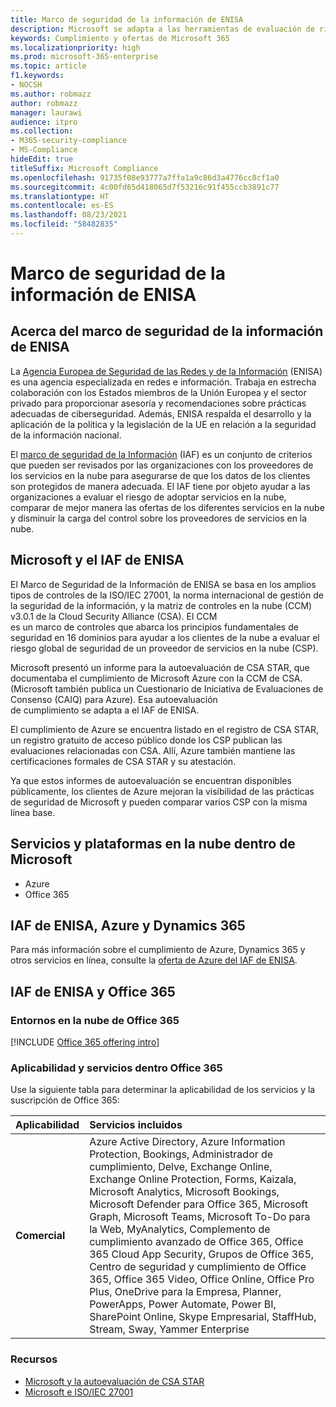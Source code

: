 ```yaml
---
title: Marco de seguridad de la información de ENISA
description: Microsoft se adapta a las herramientas de evaluación de riesgos del marco de seguridad de la información de ENISA basándose en la autoevaluación CSA STAR.
keywords: Cumplimiento y ofertas de Microsoft 365
ms.localizationpriority: high
ms.prod: microsoft-365-enterprise
ms.topic: article
f1.keywords:
- NOCSH
ms.author: robmazz
author: robmazz
manager: laurawi
audience: itpro
ms.collection:
- M365-security-compliance
- MS-Compliance
hideEdit: true
titleSuffix: Microsoft Compliance
ms.openlocfilehash: 91735f08e93777a7ffa1a9c86d3a4776cc8cf1a0
ms.sourcegitcommit: 4c00fd65d418065d7f53216c91f455ccb3891c77
ms.translationtype: HT
ms.contentlocale: es-ES
ms.lasthandoff: 08/23/2021
ms.locfileid: "58482835"
---
```

# <a name="enisa-information-assurance-framework"></a>Marco de seguridad de la información de ENISA

## <a name="about-the-enisa-information-assurance-framework"></a>Acerca del marco de seguridad de la información de ENISA

La [Agencia Europea de Seguridad de las Redes y de la Información](https://www.enisa.europa.eu/) (ENISA) es una agencia especializada en redes e información. Trabaja en estrecha colaboración con los Estados miembros de la Unión Europea y el sector privado para proporcionar asesoría y recomendaciones sobre prácticas adecuadas de ciberseguridad. Además, ENISA respalda el desarrollo y la aplicación de la política y la legislación de la UE en relación a la seguridad de la información nacional.

El [marco de seguridad de la Información](https://www.enisa.europa.eu/publications/cloud-computing-information-assurance-framework) (IAF) es un conjunto de criterios que pueden ser revisados por las organizaciones con los proveedores de los servicios en la nube para asegurarse de que los datos de los clientes son protegidos de manera adecuada. El IAF tiene por objeto ayudar a las organizaciones a evaluar el riesgo de adoptar servicios en la nube, comparar de mejor manera las ofertas de los diferentes servicios en la nube y disminuir la carga del control sobre los proveedores de servicios en la nube.

## <a name="microsoft-and-the-enisa-iaf"></a>Microsoft y el IAF de ENISA

El Marco de Seguridad de la Información de ENISA se basa en los amplios tipos de controles de la ISO/IEC 27001, la norma internacional de gestión de la seguridad de la información, y la matriz de controles en la nube (CCM) v3.0.1 de la Cloud Security Alliance (CSA). El CCM  
es un marco de controles que abarca los principios fundamentales de seguridad en 16 dominios para ayudar a los clientes de la nube a evaluar el riesgo global de seguridad de un proveedor de servicios en la nube (CSP).

Microsoft presentó un informe para la autoevaluación de CSA STAR, que documentaba el cumplimiento de Microsoft Azure con la CCM de CSA. (Microsoft también publica un Cuestionario de Iniciativa de Evaluaciones de Consenso (CAIQ) para Azure). Esa autoevaluación  
de cumplimiento se adapta a el IAF de ENISA.

El cumplimiento de Azure se encuentra listado en el registro de CSA STAR, un registro gratuito de acceso público donde los CSP publican las evaluaciones relacionadas con CSA. Allí, Azure también mantiene las certificaciones formales de CSA STAR y su atestación.

Ya que estos informes de autoevaluación se encuentran disponibles públicamente, los clientes de Azure mejoran la visibilidad de las prácticas de seguridad de Microsoft y pueden comparar varios CSP con la misma línea base.

## <a name="microsoft-in-scope-cloud-platforms--services"></a>Servicios y plataformas en la nube dentro de Microsoft

- Azure
- Office 365

## <a name="azure-dynamics-365-and-enisa-iaf"></a>IAF de ENISA, Azure y Dynamics 365

Para más información sobre el cumplimiento de Azure, Dynamics 365 y otros servicios en línea, consulte la [oferta de Azure del IAF de ENISA](/azure/compliance/offerings/offering-eu-enisa-iaf).

## <a name="office-365-and-enisa-iaf"></a>IAF de ENISA y Office 365

### <a name="office-365-cloud-environments"></a>Entornos en la nube de Office 365

[!INCLUDE [Office 365 offering intro](../includes/o365-offering-introduction.md)]

### <a name="office-365-applicability-and-in-scope-services"></a>Aplicabilidad y servicios dentro Office 365

Use la siguiente tabla para determinar la aplicabilidad de los servicios y la suscripción de Office 365:

| **Aplicabilidad** | **Servicios incluidos** |
|:------------------|:----------------------|
| **Comercial** | Azure Active Directory, Azure Information Protection, Bookings, Administrador de cumplimiento, Delve, Exchange Online, Exchange Online Protection, Forms, Kaizala, Microsoft Analytics, Microsoft Bookings, Microsoft Defender para Office 365, Microsoft Graph, Microsoft Teams, Microsoft To-Do para la Web, MyAnalytics, Complemento de cumplimiento avanzado de Office 365, Office 365 Cloud App Security, Grupos de Office 365, Centro de seguridad y cumplimiento de Office 365, Office 365 Video, Office Online, Office Pro Plus, OneDrive para la Empresa, Planner, PowerApps, Power Automate, Power BI, SharePoint Online, Skype Empresarial, StaffHub, Stream, Sway, Yammer Enterprise |

### <a name="resources"></a>Recursos

- [Microsoft y la autoevaluación de CSA STAR](offering-csa-star-self-assessment.md)
- [Microsoft e ISO/IEC 27001](offering-ISO-27001.md)
